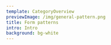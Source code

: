 ```yaml
---
template: CategoryOverview
previewImage: /img/general-pattern.png
title: Form patterns
intro: Intro
background: bg-white
---
```

